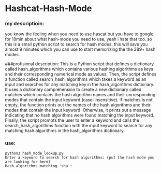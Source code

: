 # Hashcat-Hash-Mode

### my descriptioin:
you know the feeling when you need to use hascat but you have to google for 10min about what hash-mode you need to use, yeah i hate that too. so this is a small python script to search for hash modes.
this will save you almost 9 minutes which you can use to start memorizing the the 389+ hash modes.

###profisional description:
This is a Python script that defines a dictionary called hash_algorithms which contains various hashing algorithms as keys and their corresponding numerical mode as values.
Then, the script defines a function called search_hash_algorithms which takes a keyword as an input and searches for any matching key in the hash_algorithms dictionary. It uses a dictionary comprehension to create a new dictionary called matches which contains the hash algorithm names and their corresponding modes that contain the input keyword (case-insensitive).
If matches is not empty, the function prints out the names of the hash algorithms and their modes that contain the input keyword. Otherwise, it prints out a message indicating that no hash algorithms were found matching the input keyword.
Finally, the script prompts the user to enter a keyword and calls the search_hash_algorithms function with the input keyword to search for any matching hash algorithms in the hash_algorithms dictionary.

### use:
```
python3 hash_mode_lookup.py
Enter a keyword to search for hash algorithms: {put the hash mode you are looking for here}
Hash algorithms matching 'sha':
```
